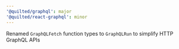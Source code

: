 ```yaml
---
'@quilted/graphql': major
'@quilted/react-graphql': minor
---
```


Renamed `GraphQLFetch` function types to `GraphQLRun` to simplify HTTP GraphQL APIs

